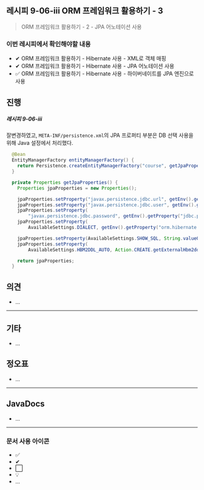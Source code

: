 ## 레시피 9-06-iii ORM 프레임워크 활용하기 - 3

>  ORM 프레임워크 활용하기 - 2 - JPA 어노테이션 사용
>

### 이번 레시피에서 확인해야할  내용

* ✔ ORM 프레임워크 활용하기 - Hibernate 사용 - XML로 객체 매핑
* ✔ ORM 프레임워크 활용하기 - Hibernate 사용 - JPA  어노테이션 사용
* ✅ ORM 프레임워크 활용하기 - Hibernate 사용 - 하이버네이트를  JPA  엔진으로 사용




## 진행

##### 레시피 9-06-iii

잘변경하였고, `META-INF/persistence.xml`의  JPA  프로퍼티 부분은 DB 선택 사용을 위해 Java 설정에서 처리했다.

```java
  @Bean
  EntityManagerFactory entityManagerFactory() {
    return Persistence.createEntityManagerFactory("course", getJpaProperties());
  }

  private Properties getJpaProperties() {
    Properties jpaProperties = new Properties();

    jpaProperties.setProperty("javax.persistence.jdbc.url", getEnv().getProperty("jdbc.url"));
    jpaProperties.setProperty("javax.persistence.jdbc.user", getEnv().getProperty("jdbc.username"));
    jpaProperties.setProperty(
        "javax.persistence.jdbc.password", getEnv().getProperty("jdbc.password"));
    jpaProperties.setProperty(
        AvailableSettings.DIALECT, getEnv().getProperty("orm.hibernate.dialect"));

    jpaProperties.setProperty(AvailableSettings.SHOW_SQL, String.valueOf(false));
    jpaProperties.setProperty(
        AvailableSettings.HBM2DDL_AUTO, Action.CREATE.getExternalHbm2ddlName());

    return jpaProperties;
  }
```






## 의견

* ...



---

## 기타

* ...
  
  


## 정오표

* ...
  


---

## JavaDocs

* ...



---

### 문서 사용 아이콘

* ✅
* ✔
* ⬜
* 💡
* ...

